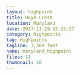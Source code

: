 ```yaml
---
layout: highpoint
title: Hoye Crest
location: Maryland
date: 2017-11-19 15:25:27
category: highpoints
tag: Highpoints
tagline: 3,360 feet
name: maryland_highpoint
files: 11
thumbnail: 10
---
```

